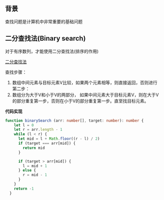 ## 背景

查找问题是计算机中非常重要的基础问题

## 二分查找法(Binary search)

对于有序数列，才能使用二分查找法(排序的作用)

[二分查找法](http://linyimin-blog.oss-cn-beijing.aliyuncs.com/cjoeekbg30000wqkhbhqge38z.png)

查找步骤：

1. 数组中间元素与目标元素V比较，如果两个元素相等，则直接返回，否则进行第二步：
2. 数组分为大于V和小于V的两部分， 如果中间元素大于目标元素V，则在大于V的部分重复第一步，否则在小于V的部分重复第一步。直至找目标元素。

**代码实现**

```ts
function binarySearch (arr: number[], target: number): number {
    let l = 0
    let r = arr.length - 1
    while (l < r) {
      let mid = l + Math.floor((r - l) / 2)
      if (target === arr[mid]) {
        return mid
      }

      if (target > arr[mid]) {
        l = mid + 1
      } else {
        r = mid - 1
      }
    }
    return -1
  }
```